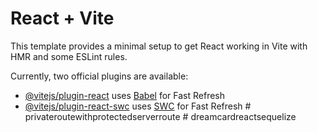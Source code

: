# React + Vite

This template provides a minimal setup to get React working in Vite with HMR and some ESLint rules.

Currently, two official plugins are available:

- [@vitejs/plugin-react](https://github.com/vitejs/vite-plugin-react/blob/main/packages/plugin-react/README.md) uses [Babel](https://babeljs.io/) for Fast Refresh
- [@vitejs/plugin-react-swc](https://github.com/vitejs/vite-plugin-react-swc) uses [SWC](https://swc.rs/) for Fast Refresh
#   p r i v a t e _ _ r o u t e _ _ w i t h _ _ p r o t e c t e d _ _ s e r v e r _ _ r o u t e  
 #   d r e a m c a r d _ _ r e a c t _ _ s e q u e l i z e  
 
